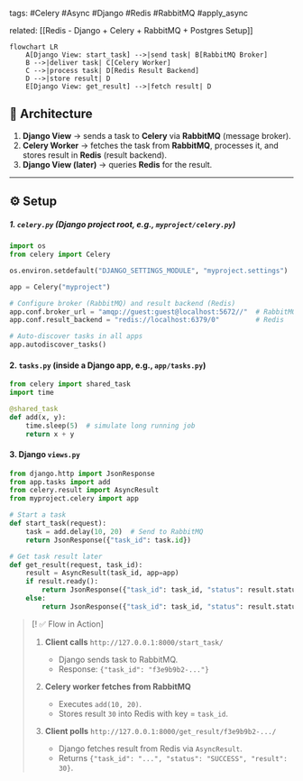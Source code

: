 
tags: #Celery #Async #Django #Redis #RabbitMQ #apply_async 

related: [[Redis - Django + Celery + RabbitMQ + Postgres Setup]]


```mermaid
flowchart LR
    A[Django View: start_task] -->|send task| B[RabbitMQ Broker]
    B -->|deliver task| C[Celery Worker]
    C -->|process task| D[Redis Result Backend]
    D -->|store result| D
    E[Django View: get_result] -->|fetch result| D

```


## 🔧 Architecture

1. **Django View** → sends a task to **Celery** via **RabbitMQ** (message broker).
2. **Celery Worker** → fetches the task from **RabbitMQ**, processes it, and stores result in **Redis** (result backend).
3. **Django View (later)** → queries **Redis** for the result.

---

## ⚙️ Setup

##### 1. `celery.py` (Django project root, e.g., `myproject/celery.py`)

```python
import os
from celery import Celery

os.environ.setdefault("DJANGO_SETTINGS_MODULE", "myproject.settings")

app = Celery("myproject")

# Configure broker (RabbitMQ) and result backend (Redis)
app.conf.broker_url = "amqp://guest:guest@localhost:5672//"  # RabbitMQ
app.conf.result_backend = "redis://localhost:6379/0"         # Redis

# Auto-discover tasks in all apps
app.autodiscover_tasks()

```

#### 2. `tasks.py` (inside a Django app, e.g., `app/tasks.py`)

```python
from celery import shared_task
import time

@shared_task
def add(x, y):
    time.sleep(5)  # simulate long running job
    return x + y

```

#### 3. Django `views.py`

```python
from django.http import JsonResponse
from app.tasks import add
from celery.result import AsyncResult
from myproject.celery import app

# Start a task
def start_task(request):
    task = add.delay(10, 20)  # Send to RabbitMQ
    return JsonResponse({"task_id": task.id})

# Get task result later
def get_result(request, task_id):
    result = AsyncResult(task_id, app=app)
    if result.ready():
        return JsonResponse({"task_id": task_id, "status": result.status, "result": result.result})
    else:
        return JsonResponse({"task_id": task_id, "status": result.status})

```


> [! ✅ Flow in Action]
> 
>
>
> 1. **Client calls** `http://127.0.0.1:8000/start_task/`
>     - Django sends task to RabbitMQ.
>     - Response: `{"task_id": "f3e9b9b2-..."}`
>         
> 2. **Celery worker fetches from RabbitMQ**
>     - Executes `add(10, 20)`.
>     - Stores result `30` into Redis with key = `task_id`.
>     
> 3. **Client polls** `http://127.0.0.1:8000/get_result/f3e9b9b2-.../`
>     - Django fetches result from Redis via `AsyncResult`.
>     - Returns `{"task_id": "...", "status": "SUCCESS", "result": 30}`.


